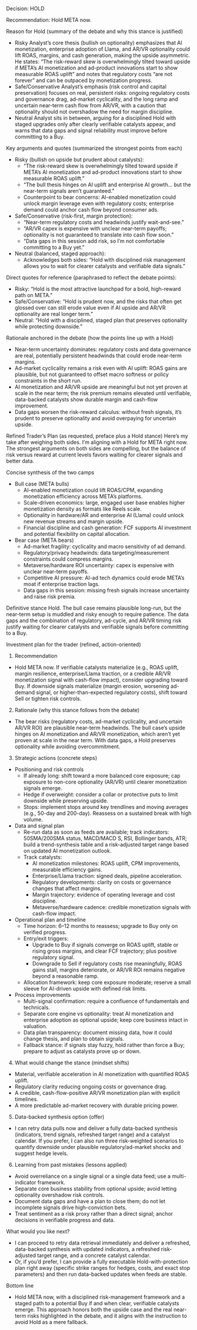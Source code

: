 Decision: HOLD

Recommendation: Hold META now.

Reason for Hold (summary of the debate and why this stance is justified)
- Risky Analyst’s core thesis (bullish on optionality) emphasizes that AI monetization, enterprise adoption of Llama, and AR/VR optionality could lift ROAS, margins, and cash generation, making the upside asymmetric. He states: “The risk-reward skew is overwhelmingly tilted toward upside if META’s AI monetization and ad-product innovations start to show measurable ROAS uplift” and notes that regulatory costs “are not forever” and can be outpaced by monetization progress.
- Safe/Conservative Analyst’s emphasis (risk control and capital preservation) focuses on real, persistent risks: ongoing regulatory costs and governance drag, ad-market cyclicality, and the long ramp and uncertain near-term cash flow from AR/VR, with a caution that optionality should not overshadow the need for margin discipline.
- Neutral Analyst sits in between, arguing for a disciplined Hold with staged upgrades only after clearly verifiable catalysts appear, and warns that data gaps and signal reliability must improve before committing to a Buy.

Key arguments and quotes (summarized the strongest points from each)
- Risky (bullish on upside but prudent about catalysts):
  - “The risk-reward skew is overwhelmingly tilted toward upside if META’s AI monetization and ad-product innovations start to show measurable ROAS uplift.”
  - “The bull thesis hinges on AI uplift and enterprise AI growth… but the near-term signals aren’t guaranteed.”
  - Counterpoint to bear concerns: AI-enabled monetization could unlock margin leverage even with regulatory costs; enterprise demand could anchor cash flow beyond consumer ads.
- Safe/Conservative (risk-first, margin protection):
  - “Near-term regulatory costs and headwinds justify wait-and-see.” 
  - “AR/VR capex is expensive with unclear near-term payoffs; optionality is not guaranteed to translate into cash flow soon.”
  - “Data gaps in this session add risk, so I’m not comfortable committing to a Buy yet.”
- Neutral (balanced, staged approach):
  - Acknowledges both sides: “Hold with disciplined risk management allows you to wait for clearer catalysts and verifiable data signals.”

Direct quotes for reference (paraphrased to reflect the debate points):
- Risky: “Hold is the most attractive launchpad for a bold, high-reward path on META.” 
- Safe/Conservative: “Hold is prudent now, and the risks that often get glossed over can still erode value even if AI upside and AR/VR optionality are real longer term.”
- Neutral: “Hold with a disciplined, staged plan that preserves optionality while protecting downside.”

Rationale anchored in the debate (how the points line up with a Hold)
- Near-term uncertainty dominates: regulatory costs and data governance are real, potentially persistent headwinds that could erode near-term margins.
- Ad-market cyclicality remains a risk even with AI uplift: ROAS gains are plausible, but not guaranteed to offset macro softness or policy constraints in the short run.
- AI monetization and AR/VR upside are meaningful but not yet proven at scale in the near term; the risk premium remains elevated until verifiable, data-backed catalysts show durable margin and cash-flow improvement.
- Data gaps worsen the risk-reward calculus: without fresh signals, it’s prudent to preserve optionality and avoid overpaying for uncertain upside.

Refined Trader’s Plan (as requested, preface plus a Hold stance)
Here’s my take after weighing both sides. I’m aligning with a Hold for META right now. The strongest arguments on both sides are compelling, but the balance of risk versus reward at current levels favors waiting for clearer signals and better data.

Concise synthesis of the two camps
- Bull case (META bulls)
  - AI-enabled monetization could lift ROAS/CPM, expanding monetization efficiency across META’s platforms.
  - Scale-driven economics: large, engaged user base enables higher monetization density as formats like Reels scale.
  - Optionality in hardware/AR and enterprise AI (Llama) could unlock new revenue streams and margin upside.
  - Financial discipline and cash generation: FCF supports AI investment and potential flexibility on capital allocation.
- Bear case (META bears)
  - Ad-market fragility: cyclicality and macro sensitivity of ad demand.
  - Regulatory/privacy headwinds: data targeting/measurement constraints could compress margins.
  - Metaverse/hardware ROI uncertainty: capex is expensive with unclear near-term payoffs.
  - Competitive AI pressure: AI-ad tech dynamics could erode META’s moat if enterprise traction lags.
  - Data gaps in this session: missing fresh signals increase uncertainty and raise risk premia.

Definitive stance
Hold. The bull case remains plausible long-run, but the near-term setup is muddled and risky enough to require patience. The data gaps and the combination of regulatory, ad-cycle, and AR/VR timing risk justify waiting for clearer catalysts and verifiable signals before committing to a Buy.

Investment plan for the trader (refined, action-oriented)
1) Recommendation
- Hold META now. If verifiable catalysts materialize (e.g., ROAS uplift, margin resilience, enterprise/Llama traction, or a credible AR/VR monetization signal with cash-flow impact), consider upgrading toward Buy. If downside signals materialize (margin erosion, worsening ad-demand signal, or higher-than-expected regulatory costs), shift toward Sell or tighten risk controls.

2) Rationale (why this stance follows from the debate)
- The bear risks (regulatory costs, ad-market cyclicality, and uncertain AR/VR ROI) are plausible near-term headwinds. The bull case’s upside hinges on AI monetization and AR/VR monetization, which aren’t yet proven at scale in the near term. With data gaps, a Hold preserves optionality while avoiding overcommitment.

3) Strategic actions (concrete steps)
- Positioning and risk controls
  - If already long: shift toward a more balanced core exposure; cap exposure to non-core optionality (AR/VR) until clearer monetization signals emerge.
  - Hedge if overweight: consider a collar or protective puts to limit downside while preserving upside.
  - Stops: implement stops around key trendlines and moving averages (e.g., 50-day and 200-day). Reassess on a sustained break with high volume.
- Data and signal plan
  - Re-run data as soon as feeds are available; track indicators: 50SMA/200SMA status, MACD/MACD S, RSI, Bollinger bands, ATR; build a trend-synthesis table and a risk-adjusted target range based on updated AI monetization outlook.
  - Track catalysts:
    - AI monetization milestones: ROAS uplift, CPM improvements, measurable efficiency gains.
    - Enterprise/Llama traction: signed deals, pipeline acceleration.
    - Regulatory developments: clarity on costs or governance changes that affect margins.
    - Margin trajectory: evidence of operating leverage and cost discipline.
    - Metaverse/hardware cadence: credible monetization signals with cash-flow impact.
- Operational plan and timeline
  - Time horizon: 6–12 months to reassess; upgrade to Buy only on verified progress.
  - Entry/exit triggers:
    - Upgrade to Buy if signals converge on ROAS uplift, stable or rising gross margins, and clear FCF trajectory; plus positive regulatory signal.
    - Downgrade to Sell if regulatory costs rise meaningfully, ROAS gains stall, margins deteriorate, or AR/VR ROI remains negative beyond a reasonable ramp.
  - Allocation framework: keep core exposure moderate; reserve a small sleeve for AI-driven upside with defined risk limits.
- Process improvements
  - Multi-signal confirmation: require a confluence of fundamentals and technicals.
  - Separate core engine vs optionality: treat AI monetization and enterprise adoption as optional upside; keep core business intact in valuation.
  - Data plan transparency: document missing data, how it could change thesis, and plan to obtain signals.
  - Fallback stance: if signals stay fuzzy, hold rather than force a Buy; prepare to adjust as catalysts prove up or down.

4) What would change the stance (mindset shifts)
- Material, verifiable acceleration in AI monetization with quantified ROAS uplift.
- Regulatory clarity reducing ongoing costs or governance drag.
- A credible, cash-flow-positive AR/VR monetization plan with explicit timelines.
- A more predictable ad-market recovery with durable pricing power.

5) Data-backed synthesis option (offer)
- I can retry data pulls now and deliver a fully data-backed synthesis (indicators, trend signals, refreshed target range) and a catalyst calendar. If you prefer, I can also run three risk-weighted scenarios to quantify downside under plausible regulatory/ad-market shocks and suggest hedge levels.

6) Learning from past mistakes (lessons applied)
- Avoid overreliance on a single signal or a single data feed; use a multi-indicator framework.
- Separate core business stability from optional upside; avoid letting optionality overshadow risk controls.
- Document data gaps and have a plan to close them; do not let incomplete signals drive high-conviction bets.
- Treat sentiment as a risk proxy rather than a direct signal; anchor decisions in verifiable progress and data.

What would you like next?
- I can proceed to retry data retrieval immediately and deliver a refreshed, data-backed synthesis with updated indicators, a refreshed risk-adjusted target range, and a concrete catalyst calendar.
- Or, if you’d prefer, I can provide a fully executable Hold-with-protection plan right away (specific strike ranges for hedges, costs, and exact stop parameters) and then run data-backed updates when feeds are stable.

Bottom line
- Hold META now, with a disciplined risk-management framework and a staged path to a potential Buy if and when clear, verifiable catalysts emerge. This approach honors both the upside case and the real near-term risks highlighted in the debate, and it aligns with the instruction to avoid Hold as a mere fallback.